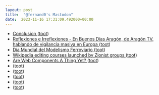```yaml
---
layout: post
title:  "@fernand0's Mastodon"
date:  2023-11-16 17:31:09.492000+00:00
---
```

*  [Conclusion ](https://tidyfirst.substack.com/p/conclusio) ([toot](https://mastodon.social/@fernand0/111421415062927726))
*  [
         Reflexiones e Irreflexiones - En Buenos Días Aragón, de Aragón TV, hablando de vigilancia masiva en Europa
       ](http://fernand0.blogalia.com//historias/7878) ([toot](https://mastodon.social/@fernand0/111421394484714146))
*  [Día Mundial del Modelismo Ferroviario ](https://www.vialibre-ffe.com/noticias.asp?not=4081) ([toot](https://mastodon.social/@fernand0/111421077330082680))
*  [Wikipedia editing courses launched by Zionist groups ](https://www.theguardian.com/world/2010/aug/18/wikipedia-editing-zionist-group) ([toot](https://mastodon.social/@fernand0/111420908416712417))
*  [Are Web Components A Thing Yet? ](https://arewebcomponentsathingyet.com) ([toot](https://mastodon.social/@fernand0/111420639542922904))
*  [ ](https://mastodon.social/@macosas) ([toot](https://mastodon.social/@fernand0/111420469802717252))
*  [ ](https://mastodon.social/users/fernand0/statuses/111420469254604840/activity) ([toot](https://mastodon.social/users/fernand0/statuses/111420469254604840/activity))
*  [ ](https://mastodon.social/users/fernand0/statuses/111420468864963197/activity) ([toot](https://mastodon.social/users/fernand0/statuses/111420468864963197/activity))
*  [ ](https://mastodon.social/@draxus) ([toot](https://mastodon.social/@fernand0/111420468715627092))
*  [ ](https://jvm.social/@jorge) ([toot](https://mastodon.social/@fernand0/111420465411136141))

